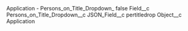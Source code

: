 <?xml version="1.0" encoding="UTF-8"?>
<CustomMetadata xmlns="http://soap.sforce.com/2006/04/metadata" xmlns:xsi="http://www.w3.org/2001/XMLSchema-instance" xmlns:xsd="http://www.w3.org/2001/XMLSchema">
    <label>Application - Persons_on_Title_Dropdown_</label>
    <protected>false</protected>
    <values>
        <field>Field__c</field>
        <value xsi:type="xsd:string">Persons_on_Title_Dropdown__c</value>
    </values>
    <values>
        <field>JSON_Field__c</field>
        <value xsi:type="xsd:string">pertitledrop</value>
    </values>
    <values>
        <field>Object__c</field>
        <value xsi:type="xsd:string">Application</value>
    </values>
</CustomMetadata>
